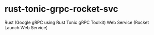 # rust-tonic-grpc-rocket-svc
Rust (Google gRPC using Rust Tonic gRPC Toolkit) Web Service (Rocket Launch Web Service)
